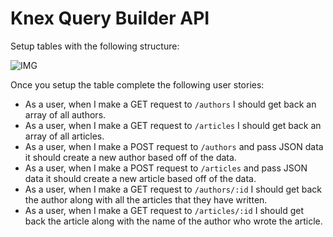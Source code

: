 # Knex Query Builder API

Setup tables with the following structure:

![IMG](https://gyazo.com/9cc4a885510a54d6b0def17dc5248df3.png)


Once you setup the table complete the following user stories:

- As a user, when I make a GET request to `/authors` I should get back an array of all authors.
- As a user, when I make a GET request to `/articles` I should get back an array of all articles.
- As a user, when I make a POST request to `/authors` and pass JSON data it should create a new author based off of the data.
- As a user, when I make a POST request to `/articles` and pass JSON data it should create a new article based off of the data.
- As a user, when I make a GET request to `/authors/:id` I should get back the author along with all the articles that they have written.
- As a user, when I make a GET request to `/articles/:id` I should get back the article along with the name of the author who wrote the article.
